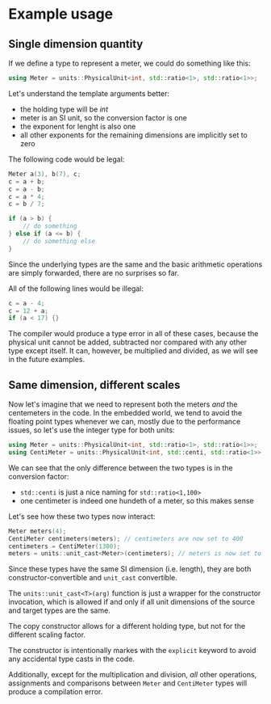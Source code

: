 # Example usage

## Single dimension quantity

If we define a type to represent a meter, we could do something like this:
```C++
using Meter = units::PhysicalUnit<int, std::ratio<1>, std::ratio<1>>;
```
Let's understand the template arguments better:
- the holding type will be _int_
- meter is an SI unit, so the conversion factor is one
- the exponent for lenght is also one
- all other exponents for the remaining dimensions are implicitly set to zero

The following code would be legal:
```C++
Meter a(3), b(7), c;
c = a + b;
c = a - b;
c = a * 4;
c = b / 7;

if (a > b) {
	// do something
} else if (a <= b) {
	// do something else
}
```
Since the underlying types are the same and the basic arithmetic operations are simply forwarded, there are no surprises so far.

All of the following lines would be illegal:
```C++
c = a - 4;
c = 12 + a;
if (a < 17) {}
```
The compiler would produce a type error in all of these cases, because the physical unit cannot be added, subtracted nor compared with any other type except itself. It can, however, be multiplied and divided, as we will see in the future examples.

## Same dimension, different scales

Now let's imagine that we need to represent both the meters _and_ the centemeters in the code. In the embedded world, we tend to avoid the floating point types whenever we can, mostly due to the performance issues, so let's use the integer type for both units:
```C++
using Meter = units::PhysicalUnit<int, std::ratio<1>, std::ratio<1>>;
using CentiMeter = units::PhysicalUnit<int, std::centi, std::ratio<1>>;
```
We can see that the only difference between the two types is in the conversion factor:
- `std::centi` is just a nice naming for `std::ratio<1,100>`
- one centimeter is indeed one hundeth of a meter, so this makes sense

Let's see how these two types now interact:
```C++
Meter meters(4);
CentiMeter centimeters(meters); // centimeters are now set to 400
centimeters = CentiMeter(1300);
meters = units::unit_cast<Meter>(centimeters); // meters is now set to 13
```
Since these types have the same SI dimension (i.e. length), they are both constructor-convertible and `unit_cast` convertible.

The `units::unit_cast<T>(arg)` function is just a wrapper for the constructor invocation, which is allowed if and only if all unit dimensions of the source and target types are the same.

The copy constructor allows for a different holding type, but not for the different scaling factor.

The constructor is intentionally markes with the `explicit` keyword to avoid any accidental type casts in the code.

Additionally, except for the multiplication and division, _all_ other operations, assignments and comparisons between `Meter` and `CentiMeter` types will produce a compilation error.

